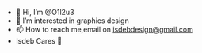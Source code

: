 - 👋 Hi, I’m @O1l2u3
- 👀 I’m interested in graphics design
- 📫 How to reach me,email on isdebdesign@gmail.com
- Isdeb Cares 💙


  

